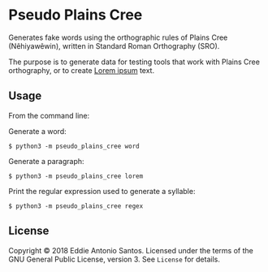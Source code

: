 Pseudo Plains Cree
==================

Generates fake words using the orthographic rules of Plains Cree
(Nêhiyawêwin), written in Standard Roman Orthography (SRO).

The purpose is to generate data for testing tools that work with Plains
Cree orthography, or to create [Lorem ipsum][Lorem] text.

[Lorem]: https://en.wikipedia.org/wiki/Lorem_ipsum

Usage
-----

From the command line:

Generate a word:

```
$ python3 -m pseudo_plains_cree word
```

Generate a paragraph:

```
$ python3 -m pseudo_plains_cree lorem
```

Print the regular expression used to generate a syllable:

```
$ python3 -m pseudo_plains_cree regex
```


License
-------

Copyright © 2018 Eddie Antonio Santos. Licensed under the terms of the
GNU General Public License, version 3. See `License` for details.
